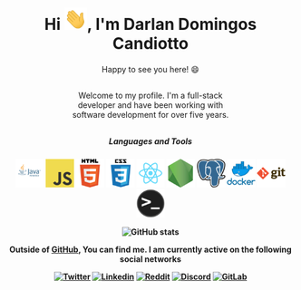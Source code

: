 <h1 align="center">Hi <img src="https://raw.githubusercontent.com/ABSphreak/ABSphreak/master/gifs/Hi.gif" width="40px" />, I'm Darlan Domingos Candiotto</h1>

<h4 align="center" style="font-weight: normal;">Happy to see you here! 😄<h4>

<div align="center">

<div style="font-weight: normal; padding: 10px 100px;">Welcome to my profile. I'm a full-stack developer and have been working with software development for over five years.</div>

<h5>Languages and Tools</h5>

<code><img height="50" src="https://raw.githubusercontent.com/github/explore/80688e429a7d4ef2fca1e82350fe8e3517d3494d/topics/java/java.png" title="Java"></code>
<code><img height="50" src="https://raw.githubusercontent.com/github/explore/80688e429a7d4ef2fca1e82350fe8e3517d3494d/topics/javascript/javascript.png" title="JavaScript"></code>
<code><img height="50" src="https://raw.githubusercontent.com/github/explore/80688e429a7d4ef2fca1e82350fe8e3517d3494d/topics/html/html.png" title="HTML"></code>
<code><img height="50" src="https://raw.githubusercontent.com/github/explore/80688e429a7d4ef2fca1e82350fe8e3517d3494d/topics/css/css.png" title="CSS"></code>
<code><img height="50"
src="https://raw.githubusercontent.com/github/explore/80688e429a7d4ef2fca1e82350fe8e3517d3494d/topics/react/react.png" title="ReactJS"></code>
<code><img height="50" src="https://raw.githubusercontent.com/github/explore/80688e429a7d4ef2fca1e82350fe8e3517d3494d/topics/nodejs/nodejs.png" title="Node.js"></code>
<code><img height="50" src="https://raw.githubusercontent.com/github/explore/80688e429a7d4ef2fca1e82350fe8e3517d3494d/topics/postgresql/postgresql.png" title="PostgreSQL"></code>
<code><img height="50" src="https://raw.githubusercontent.com/github/explore/80688e429a7d4ef2fca1e82350fe8e3517d3494d/topics/docker/docker.png" title="Docker"></code>
<code><img height="50" src="https://raw.githubusercontent.com/github/explore/80688e429a7d4ef2fca1e82350fe8e3517d3494d/topics/git/git.png" title="Git"></code>
<code><img height="50" src="https://raw.githubusercontent.com/github/explore/80688e429a7d4ef2fca1e82350fe8e3517d3494d/topics/terminal/terminal.png" title="Terminal"></code>

![GitHub stats](https://github-readme-stats.vercel.app/api?username=darlandc1998&show_icons=true)


Outside of [GitHub](https://github.com/darlandc1998), You can find me. I am currently active on the following social networks

[![Twitter](https://img.shields.io/badge/Twitter-1DA1F2?style=for-the-badge&logo=twitter&logoColor=white)](https://twitter.com/CandiottoDarlan) 
[![Linkedin](https://img.shields.io/badge/LinkedIn-0077B5?style=for-the-badge&logo=linkedin&logoColor=white)](https://www.linkedin.com/in/darlan-domingos-candiotto-6b2241133/)
[![Reddit](https://img.shields.io/badge/Reddit-FF4500?style=for-the-badge&logo=reddit&logoColor=white)](https://www.reddit.com/user/darlandc1998)
[![Discord](https://img.shields.io/badge/Discord-7289DA?style=for-the-badge&logo=discord&logoColor=white)]()
[![GitLab](https://img.shields.io/badge/GitLab-330F63?style=for-the-badge&logo=gitlab&logoColor=white)](https://gitlab.com/darlan)

</div>

